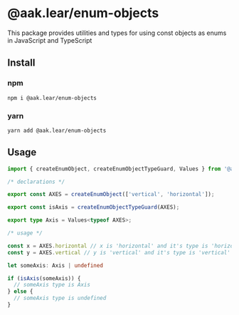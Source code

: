 # @aak.lear/enum-objects

This package provides utilities and types for using const objects as enums in JavaScript and TypeScript

## Install

### npm
```shell
npm i @aak.lear/enum-objects
```

### yarn
```shell
yarn add @aak.lear/enum-objects
```

## Usage

```typescript
import { createEnumObject, createEnumObjectTypeGuard, Values } from '@aak.lear/enum-objects';

/* declarations */

export const AXES = createEnumObject(['vertical', 'horizontal']);

export const isAxis = createEnumObjectTypeGuard(AXES);

export type Axis = Values<typeof AXES>;

/* usage */

const x = AXES.horizontal // x is 'horizontal' and it's type is 'horizontal'
const y = AXES.vertical // y is 'vertical' and it's type is 'vertical'

let someAxis: Axis | undefined

if (isAxis(someAxis)) {
  // someAxis type is Axis
} else {
  // someAxis type is undefined
}

```